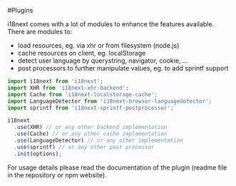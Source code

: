 #Plugins

i18next comes with a lot of modules to enhance the features available. There are modules to:

- load resources, eg. via xhr or from filesystem (node.js)
- cache resources on client, eg. localStorage
- detect user language by querystring, navigator, cookie, …
- post processors to further manipulate values, eg. to add sprintf support

```js
import i18next from 'i18next';
import XHR from 'i18next-xhr-backend';
import Cache from 'i18next-localstorage-cache';
import LanguageDetector from 'i18next-browser-languagedetector';
import sprintf from 'i18next-sprintf-postprocessor';

i18next
  .use(XHR) // or any other backend implementation
  .use(Cache) // or any other cache implementation
  .use(LanguageDetector) // or any other implementation
  .use(sprintf) // or any other post processor
  .init(options);
```

For usage details please read the documentation of the plugin (readme file in the repository or npm website).